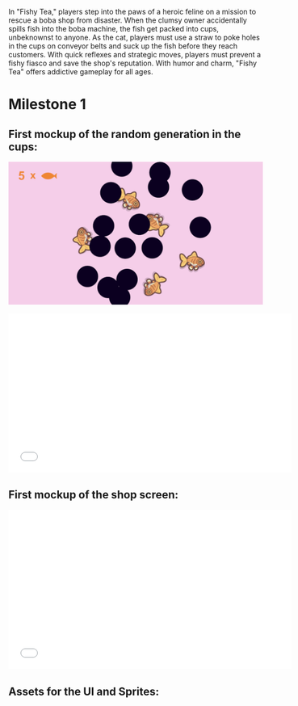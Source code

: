In "Fishy Tea," players step into the paws of a heroic feline on a mission to rescue a boba shop from disaster. When the clumsy owner accidentally spills fish into the boba machine, the fish get packed into cups, unbeknownst to anyone. As the cat, players must use a straw to poke holes in the cups on conveyor belts and suck up the fish before they reach customers. With quick reflexes and strategic moves, players must prevent a fishy fiasco and save the shop's reputation. With humor and charm, "Fishy Tea" offers addictive gameplay for all ages.

# Milestone 1
## First mockup of the random generation in the cups:
![Mockup of the boba cup screen](<Assets/Cup Screen Mockup 1.png>)

<iframe width="560" height="315"
src="//youtu.be/L1I021azl4Y" 
frameborder="0" 
allow="accelerometer; autoplay; encrypted-media; gyroscope; picture-in-picture" 
allowfullscreen></iframe>

## First mockup of the shop screen:
<iframe width="560" height="315"
src="//youtu.be/RdLDSx53n0g" 
frameborder="0" 
allow="accelerometer; autoplay; encrypted-media; gyroscope; picture-in-picture" 
allowfullscreen></iframe>

## Assets for the UI and Sprites: